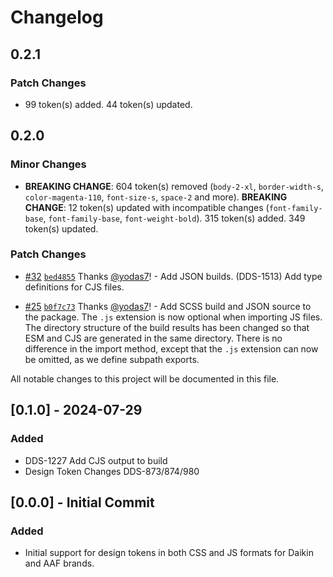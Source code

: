 # Changelog

## 0.2.1

### Patch Changes

- 99 token(s) added.
  44 token(s) updated.

## 0.2.0

### Minor Changes

- **BREAKING CHANGE**: 604 token(s) removed (`body-2-xl`, `border-width-s`, `color-magenta-110`, `font-size-s`, `space-2` and more).
  **BREAKING CHANGE**: 12 token(s) updated with incompatible changes (`font-family-base`, `font-family-base`, `font-weight-bold`).
  315 token(s) added.
  349 token(s) updated.

### Patch Changes

- [#32](https://github.com/dsv-rp/dds-tokens/pull/32) [`bed4855`](https://github.com/dsv-rp/dds-tokens/commit/bed4855045a60df8c448c1024f991d69377e8c8f) Thanks [@yodas7](https://github.com/yodas7)! - Add JSON builds. (DDS-1513)
  Add type definitions for CJS files.

- [#25](https://github.com/dsv-rp/dds-tokens/pull/25) [`b0f7c73`](https://github.com/dsv-rp/dds-tokens/commit/b0f7c73f4214e8480af395c21ae59ef8752d676f) Thanks [@yodas7](https://github.com/yodas7)! - Add SCSS build and JSON source to the package.
  The `.js` extension is now optional when importing JS files.
  The directory structure of the build results has been changed so that ESM and CJS are generated in the same directory.
  There is no difference in the import method, except that the `.js` extension can now be omitted, as we define subpath exports.

All notable changes to this project will be documented in this file.

## [0.1.0] - 2024-07-29

### Added

- DDS-1227 Add CJS output to build
- Design Token Changes DDS-873/874/980

## [0.0.0] - Initial Commit

### Added

- Initial support for design tokens in both CSS and JS formats for Daikin and AAF brands.
